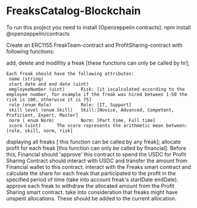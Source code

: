# FreaksCatalog-Blockchain

To run this project you need to install [Openzeppelin contracts]: 
    npm install @openzeppelin/contracts

 Create an ERC1155 FreakTeam-contract and ProfitSharing-contract with following functions:
 
  add, delete and modifity a freak [these functions can only be called by hr];
  
    Each freak should have the following attributes:
     name (string)
     start date and end date (uint)
     employeeNumber (uint)      Risk: [it iscalculated according to the employee number, for example if the freak was hired between 1-50 the risk is 100, otherwise it is 75]
     role (enum Role)           Role: [IT, Support]
     skill level (enum Skill)   Skill:[Novice, Advanced, Competent, Proficient, Expert, Master]
     norm ( enum Norm)          Norm: [Part time, Full time]
     score (uint)      The score represents the arithmetic mean between: [role, skill, norm, risk]
 
 displaying all freaks [ this function can be called by any freak];
 allocate profit for each freak  [this function can only be called by financial]:
    Before this, Financial should 'approve' this contract to spend the USDC for Profit Sharing
    Contract should interact with USDC and transfer the amount from Financial wallet to this contract.
    interact with the Freaks smart contract and calculate the share for each freak that participated to the profit in the specified period of time (take into account freak's      startDate endDate).
    approve each freak to withdraw the allocated amount from the Profit Sharing smart contract.
    take into consideration that freaks might have unspent allocations. These should be added to the current allocation.
